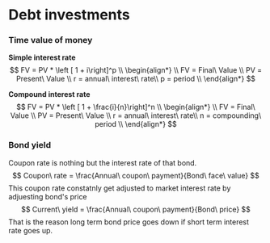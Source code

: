 # Debt investments




### Time value of money 


**Simple interest rate**
$$
FV = PV * \left [ 1 + i\right]^p
\\
\begin{align*} \\
FV = Final\ Value \\
PV = Present\ Value \\
r = annual\ interest\ rate\\
p = period \\
\end{align*}
$$


**Compound interest rate**
$$
FV = PV * \left [ 1 + \frac{i}{n}\right]^n
\\
\begin{align*} \\
FV = Final\ Value \\
PV = Present\ Value \\
r = annual\ interest\ rate\\
n = compounding\ period \\
\end{align*}
$$


### Bond yield

Coupon rate is nothing but the interest rate of that bond.
$$
Coupon\ rate = \frac{Annual\ coupon\ payment}{Bond\ face\ value}
$$
 This coupon rate constatnly get adjusted to market interest rate by adjuesting bond's price
$$
Current\ yield = \frac{Annual\ coupon\ payment}{Bond\ price}
$$
That is the reason long term bond price goes down if short term interest rate goes up.









 

 




